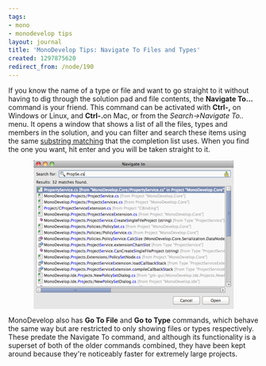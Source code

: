 ```yaml
---
tags:
- mono
- monodevelop tips
layout: journal
title: 'MonoDevelop Tips: Navigate To Files and Types'
created: 1297875620
redirect_from: /node/190
---
```

If you know the name of a type or file and want to go straight to it without having to dig through the solution pad and file contents, the <strong>Navigate To...</strong> command is your friend. This command can be activated with <strong>Ctrl-,</strong> on Windows or Linux, and <strong>Ctrl-.</strong>on Mac, or from the <em>Search->Navigate To..</em> menu. It opens a window that shows a list of all the files, types and members in the solution, and you can filter and search these items using the same <a href="/journal/2011/02/07/completion_list_filtering">substring matching</a> that the completion list uses. When you find the one you want, hit enter and you will be taken straight to it.

<a href="/files/images/md-tips/navigate-to.png" rel="lightbox[md_tips_navigate_to]" title="The document switcher"><img src="/files/images/md-tips/t/navigate-to.png" alt="The Navigate To... dialog" style="max-width:98%; display:block;margin-left:auto;margin-right:auto;" /></a>

MonoDevelop also has <strong>Go To File</strong> and <strong>Go to Type</strong> commands, which behave the same way but are restricted to only showing files or types respectively. These predate the Navigate To command, and although its functionality is a superset of both of the older commands combined, they have been kept around because they're noticeably faster for extremely large projects.
